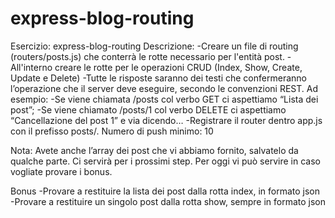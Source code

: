 # express-blog-routing

Esercizio: express-blog-routing
Descrizione:
-Creare un file di routing (routers/posts.js) che conterrà le rotte necessario per l'entità post.
-All'interno creare le rotte per le operazioni CRUD (Index, Show, Create, Update e Delete)
-Tutte le risposte saranno dei testi che confermeranno l’operazione che il server deve eseguire, secondo le convenzioni REST.
Ad esempio:
-Se viene chiamata /posts col verbo GET ci aspettiamo “Lista dei post”;
-Se viene chiamato /posts/1 col verbo DELETE ci aspettiamo “Cancellazione del post 1”
e via dicendo…
-Registrare il router dentro app.js con il prefisso posts/.
Numero di push minimo: 10

Nota:
Avete anche l’array dei post che vi abbiamo fornito, salvatelo da qualche parte. Ci servirà per i prossimi step. Per oggi vi può servire in caso vogliate provare i bonus.

Bonus
-Provare a restituire la lista dei post dalla rotta index, in formato json
-Provare a restituire un singolo post dalla rotta show, sempre in formato json